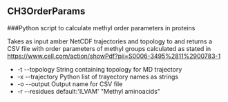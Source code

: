 ## CH3OrderParams
###Python script to calculate methyl order parameters in proteins

Takes as input amber NetCDF trajectories and topology to and returns a CSV file with order parameters of methyl groups calculated as stated in https://www.cell.com/action/showPdf?pii=S0006-3495%2811%2900783-1

- -t --topology String containing topology for MD trajectory
- -x --trajectory Python list of trayectory names as strings
- -o --output Output name for CSV file
- -r --residues default:'ILVAM' "Methyl aminoacids"
